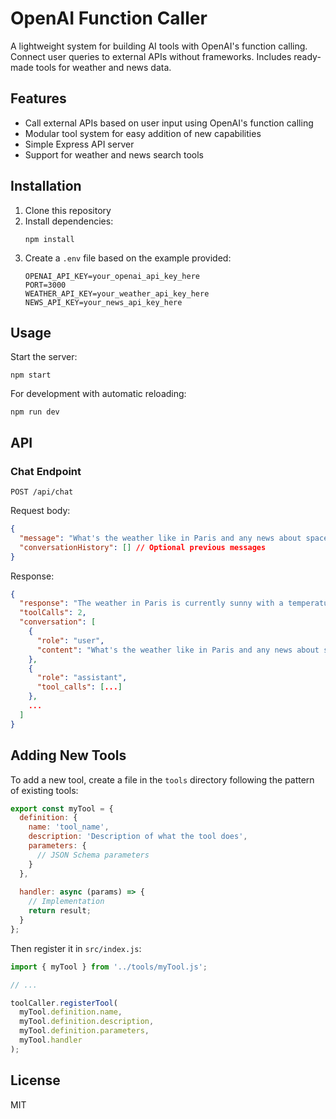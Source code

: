 # OpenAI Function Caller

A lightweight system for building AI tools with OpenAI's function calling. Connect user queries to external APIs without frameworks. Includes ready-made tools for weather and news data.

## Features

- Call external APIs based on user input using OpenAI's function calling
- Modular tool system for easy addition of new capabilities
- Simple Express API server
- Support for weather and news search tools

## Installation

1. Clone this repository
2. Install dependencies:
   ```
   npm install
   ```
3. Create a `.env` file based on the example provided:
   ```
   OPENAI_API_KEY=your_openai_api_key_here
   PORT=3000
   WEATHER_API_KEY=your_weather_api_key_here
   NEWS_API_KEY=your_news_api_key_here
   ```

## Usage

Start the server:

```
npm start
```

For development with automatic reloading:

```
npm run dev
```

## API

### Chat Endpoint

```
POST /api/chat
```

Request body:

```json
{
  "message": "What's the weather like in Paris and any news about space exploration?",
  "conversationHistory": [] // Optional previous messages
}
```

Response:

```json
{
  "response": "The weather in Paris is currently sunny with a temperature of 22°C...",
  "toolCalls": 2,
  "conversation": [
    {
      "role": "user",
      "content": "What's the weather like in Paris and any news about space exploration?"
    },
    {
      "role": "assistant",
      "tool_calls": [...]
    },
    ...
  ]
}
```

## Adding New Tools

To add a new tool, create a file in the `tools` directory following the pattern of existing tools:

```javascript
export const myTool = {
  definition: {
    name: 'tool_name',
    description: 'Description of what the tool does',
    parameters: {
      // JSON Schema parameters
    }
  },
  
  handler: async (params) => {
    // Implementation
    return result;
  }
};
```

Then register it in `src/index.js`:

```javascript
import { myTool } from '../tools/myTool.js';

// ...

toolCaller.registerTool(
  myTool.definition.name,
  myTool.definition.description,
  myTool.definition.parameters,
  myTool.handler
);
```

## License

MIT
